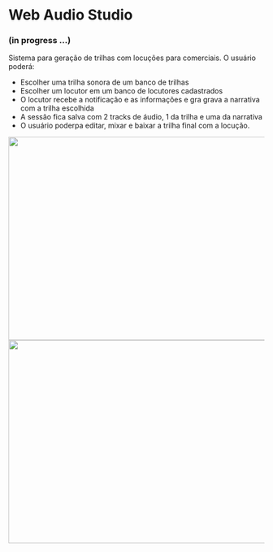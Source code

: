# Web Audio Studio

### (in progress ...)

Sistema para geração de trilhas com locuções para comerciais. O usuário poderá:

- Escolher uma trilha sonora de um banco de trilhas
- Escolher um locutor em um banco de locutores cadastrados
- O locutor recebe a notificação e as informações e gra grava a narrativa com a trilha escolhida
- A sessão fica salva com 2 tracks de áudio, 1 da trilha e uma da narrativa
- O usuário poderpa editar, mixar e baixar a trilha final com a locução.


<img src="https://github.com/diogo0001/web-audio-studio/blob/master/Media/interface2.PNG" width="700" height="400"> 

<img src="https://github.com/diogo0001/web-audio-studio/blob/master/Media/previa-web-audio.gif" width="700" height="400"> 
